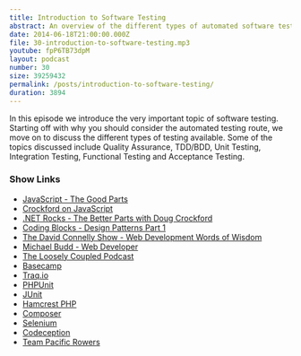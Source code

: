 ```yaml
---
title: Introduction to Software Testing
abstract: An overview of the different types of automated software testing available.
date: 2014-06-18T21:00:00.000Z
file: 30-introduction-to-software-testing.mp3
youtube: fpP6TB73dpM
layout: podcast
number: 30
size: 39259432
permalink: /posts/introduction-to-software-testing/
duration: 3894
---
```


In this episode we introduce the very important topic of software testing.
Starting off with why you should consider the automated testing route, we move on to discuss the different types of testing available.
Some of the topics discussed include Quality Assurance, TDD/BDD, Unit Testing, Integration Testing, Functional Testing and Acceptance Testing.

### Show Links

- [JavaScript - The Good Parts](http://www.amazon.co.uk/JavaScript-Good-Parts-Douglas-Crockford/dp/0596517742)
- [Crockford on JavaScript](http://www.yuiblog.com/crockford/)
- [.NET Rocks - The Better Parts with Doug Crockford](http://www.dotnetrocks.com/default.aspx?showNum=982)
- [Coding Blocks - Design Patterns Part 1](http://www.codingblocks.net/podcast/episode-11-design-patterns-part-1-you-create-me/)
- [The David Connelly Show - Web Development Words of Wisdom](http://www.dcradionetwork.com/internetmarketingradio/Web-Development-Words-of-Wisdom/118)
- [Michael Budd - Web Developer](http://web.archive.org/web/20140517201108/http://michaelbudd.org/)
- [The Loosely Coupled Podcast](http://looselycoupled.info/)
- [Basecamp](https://basecamp.com/)
- [Traq.io](http://traq.io/)
- [PHPUnit](http://phpunit.de/)
- [JUnit](http://junit.org/)
- [Hamcrest PHP](https://github.com/hamcrest/hamcrest-php)
- [Composer](https://getcomposer.org/)
- [Selenium](http://docs.seleniumhq.org/)
- [Codeception](http://codeception.com/)
- [Team Pacific Rowers](http://pacificrowers.com/)
